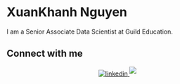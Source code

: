 # XuanKhanh Nguyen

I am a Senior Associate Data Scientist at Guild Education.

<!-- <br/> -->

<!-- ![top-langs](https://github-readme-stats.vercel.app/api/top-langs?username=xkhanhnguyen&show_icons=true&theme=dark)
![github stats](https://github-readme-stats.vercel.app/api?username=xkhanhnguyen&show_icons=true&theme=dark) -->

## Connect with me  
<div align="center"><a href="https://www.linkedin.com/in/xuankhanh-nguyen-68a83419a/" target="_blank">
<img src=https://img.shields.io/badge/linkedin-%231E77B5.svg?&style=for-the-badge&logo=linkedin&logoColor=white alt=linkedin style="margin-bottom: 5px;" />
</a>  
<a href="https://medium.com/@xknguyen" target="_blank">
<img src=https://img.shields.io/badge/medium-%2324292e.svg?&style=for-the-badge&logo=medium&logoColor=white%20alt=medium style="margin-bottom: 5px;" />
</a>
</div>  
  

<br/>  

<!--


Here are some ideas to get you started:
![github stats](https://github-readme-stats.vercel.app/api?username=Nothingaholic)

- 🔭 I’m currently working on ...
- 🌱 I’m currently learning ...
- 👯 I’m looking to collaborate on ...
- 🤔 I’m looking for help with ...
- 💬 Ask me about ...
- 📫 How to reach me: ...
- 😄 Pronouns: ...
- ⚡ Fun fact: 
    
